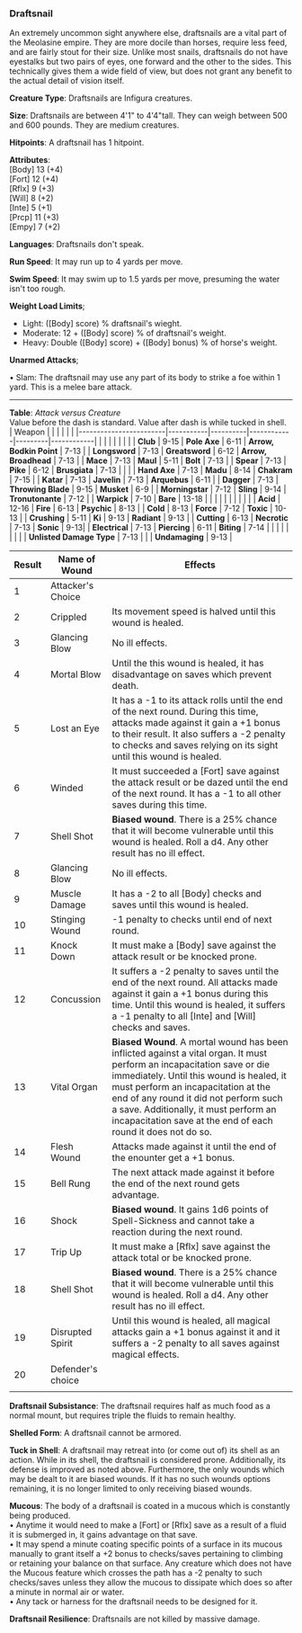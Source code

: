 ### Draftsnail
An extremely uncommon sight anywhere else, draftsnails are a vital part of the Meolasine empire. They are more docile than horses, require less feed, and are fairly stout for their size. Unlike most snails, draftsnails do not have eyestalks but two pairs of eyes, one forward and the other to the sides. This technically gives them a wide field of view, but does not grant any benefit to the actual detail of vision itself.

**Creature Type**: Draftsnails are Infigura creatures. 

**Size**: Draftsnails are between 4'1" to 4'4"tall. They can weigh between 500 and 600 pounds. They are medium creatures.

**Hitpoints**: A draftsnail has 1 hitpoint.

**Attributes**:  
[Body] 13 (+4)  
[Fort] 12 (+4)  
[Rflx] 9 (+3)  
[Will] 8 (+2)  
[Inte] 5 (+1)  
[Prcp] 11 (+3)  
[Empy] 7 (+2)  

**Languages**: Draftsnails don't speak.

**Run Speed**: It may run up to 4 yards per move.

**Swim Speed**: It may swim up to 1.5 yards per move, presuming the water isn't too rough.

**Weight Load Limits**;  
* Light: ([Body] score) % draftsnail's wieght.
* Moderate: 12 + ([Body] score) % of draftsnail's weight.
* Heavy: Double ([Body] score) + ([Body] bonus) % of horse's weight.

**Unarmed Attacks**;

 • Slam: The draftsnail may use any part of its body to strike a foe within 1 yard. This is a melee bare attack.

---------------------

**Table**: *Attack versus Creature*  
Value before the dash is standard. Value after dash is while tucked in shell.  
| Weapon                 |          |            |         |            |         |
|------------------------|-----------|----------|------------|---------|------------|
|                        |          |            |         |            |         |
| **Club**                   | 9-15 | **Pole Axe** | 6-11   | **Arrow, Bodkin Point**    | 7-13 |
| **Longsword**              | 7-13  | **Greatsword** | 6-12   | **Arrow, Broadhead**       | 7-13 |
| **Mace**                   | 7-13 | **Maul** | 5-11   | **Bolt** | 7-13 |
| **Spear**                  | 7-13  | **Pike** | 6-12   | **Brusgiata** | 7-13  |  |     |
| **Hand Axe**               | 7-13  | **Madu** | 8-14   | **Chakram** | 7-15 |
| **Katar**                  | 7-13  | **Javelin** | 7-13  | **Arquebus** | 6-11  |
| **Dagger**                 | 7-13  | **Throwing Blade** | 9-15  | **Musket** | 6-9 |
| **Morningstar**            | 7-12   | **Sling** | 9-14  | **Tronutonante** | 7-12  |
| **Warpick**                | 7-10   | **Bare** | 13-18 |  |  |
|                        |           |          |            |         |            |
| **Acid**                   | 12-16   | **Fire** | 6-13   | **Psychic** | 8-13  |
| **Cold**                   | 8-13  | **Force** | 7-12   | **Toxic**  | 10-13   |
| **Crushing**               | 5-11   | **Ki** | 9-13  | **Radiant** | 9-13  |
| **Cutting**                | 6-13  | **Necrotic** | 7-13  | **Sonic** | 9-13|
| **Electrical**             | 7-13  | **Piercing** | 6-11   | **Biting** | 7-14  |
|                        |           |          |            |         |            |
| **Unlisted Damage Type** | 7-13 |    |     | **Undamaging** | 9-13 |

| Result | **Name of Wound** | Effects                                                        |
|--------|-------------------|----------------------------------------------------------------|
|   1    | Attacker's Choice |                                                                |
|   2    | Crippled          | Its movement speed is halved until this wound is healed.      |
|   3    | Glancing Blow      | No ill effects. |
|   4    | Mortal Blow       | Until the this wound is healed, it has disadvantage on saves which prevent death. |
|   5    | Lost an Eye       | It has a -1 to its attack rolls until the end of the next round. During this time, attacks made against it gain a +1 bonus to their result. It also suffers a -2 penalty to checks and saves relying on its sight until this wound is healed. |
|   6    | Winded            | It must succeeded a [Fort] save against the attack result or be dazed until the end of the next round. It has a -1 to all other saves during this time.|
|   7    | Shell Shot | **Biased wound**. There is a 25% chance that it will become vulnerable until this wound is healed. Roll a d4. Any other result has no ill effect. |
|   8    | Glancing Blow     | No ill effects.                                     |
|   9    | Muscle Damage     | It has a -2 to all [Body] checks and saves until this wound is healed. |
|   10   | Stinging Wound    | -1 penalty to checks until end of next round. |
|   11   | Knock Down | It must make a [Body] save against the attack result or be knocked prone. |
|   12   | Concussion | It suffers a -2 penalty to saves until the end of the next round. All attacks made against it gain a +1 bonus during this time. Until this wound is healed, it suffers a -1 penalty to all [Inte] and [Will] checks and saves. |
|   13   | Vital Organ | **Biased Wound**. A mortal wound has been inflicted against a vital organ. It must perform an incapacitation save or die immediately. Until this wound is healed, it must perform an incapacitation at the end of any round it did not perform such a save. Additionally, it must perform an incapacitation save at the end of each round it does not do so.  |
|   14   | Flesh Wound | Attacks made against it until the end of the enounter get a +1 bonus. |
|   15   | Bell Rung | The next attack made against it before the end of the next round gets advantage.  |
|   16   | Shock | **Biased wound**. It gains 1d6 points of Spell-Sickness and cannot take a reaction during the next round. |
|   17   | Trip Up           | It must make a [Rflx] save against the attack total or be knocked prone.                                  |
|   18   | Shell Shot | **Biased wound**. There is a 25% chance that it will become vulnerable until this wound is healed. Roll a d4. Any other result has no ill effect. |
|   19   | Disrupted Spirit | Until this wound is healed, all magical attacks gain a +1 bonus against it and it suffers a -2 penalty to all saves against magical effects. |
|   20   | Defender's choice |                                   |
|        |                                                |                                   |                                           |                                   |

**Draftsnail Subsistance**: The draftsnail requires half as much food as a normal mount, but requires triple the fluids to remain healthy.

**Shelled Form**: A draftsnail cannot be armored.

**Tuck in Shell**: A draftsnail may retreat into (or come out of) its shell as an action. While in its shell, the draftsnail is considered prone. Additionally, its defense is improved as noted above. Furthermore, the only wounds which may be dealt to it are biased wounds. If it has no such wounds options remaining, it is no longer limited to only receiving biased wounds.

**Mucous**: The body of a draftsnail is coated in a  mucous which is constantly being produced.  
 • Anytime it would need to make a [Fort] or [Rflx] save as a result of a fluid it is submerged in, it gains advantage on that save.  
 • It may spend a minute coating specific points of a surface in its mucous manually to grant itself a +2 bonus to checks/saves pertaining to climbing or retaining your balance on that surface. Any creature which does not have the Mucous feature which crosses the path has a -2 penalty to such checks/saves unless they allow the mucous to dissipate which does so after a minute in normal air or water.  
 • Any tack or harness for the draftsnail needs to be designed for it.

**Draftsnail Resilience**: Draftsnails are not killed by massive damage.
